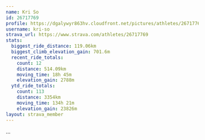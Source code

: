 ```yaml
---
name: Kri So
id: 26717769
profile: https://dgalywyr863hv.cloudfront.net/pictures/athletes/26717769/7761026/13/large.jpg
username: kri-so
strava_url: https://www.strava.com/athletes/26717769
stats:
  biggest_ride_distance: 119.06km
  biggest_climb_elevation_gain: 701.6m
  recent_ride_totals:
    count: 12
    distance: 514.09km
    moving_time: 18h 45m
    elevation_gain: 2788m
  ytd_ride_totals:
    count: 113
    distance: 3354km
    moving_time: 134h 21m
    elevation_gain: 23826m
layout: strava_member
--- 
```

...
